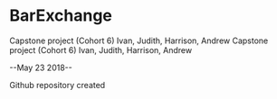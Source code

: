  # BarExchange
 Capstone project (Cohort 6) Ivan, Judith, Harrison, Andrew	 Capstone project (Cohort 6) Ivan, Judith, Harrison, Andrew

--May 23 2018--

Github repository created